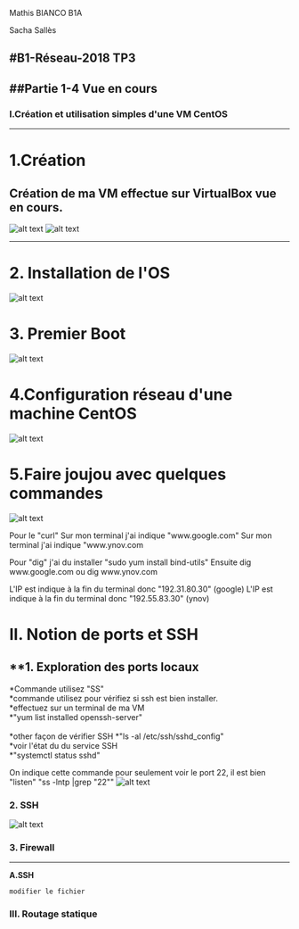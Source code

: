<meta charset="UTF-8">
<p> Mathis BIANCO B1A </p> 
<p> Sacha Sallès </p> 

#B1-Réseau-2018 TP3
-----------------

##Partie 1-4 Vue en cours
-----------------

### I.Création et utilisation simples d'une VM CentOS
*********************************************************
# 1.Création
  Création de ma VM effectue sur VirtualBox vue en cours.
-----------------
![alt text](CENTOS.png "githup")
![alt text](CENTOS3.png "TYPE NAT")

-----------------
# 2. Installation de l'OS
![alt text](CENTOS2.png "ensemble des caractérisations de ma VM")


# 3. Premier Boot
![alt text](CENTOS4.png "Désactivez SElinux")


# 4.Configuration réseau d'une machine CentOS
![alt text](CENTOS5.png "CONFIGterminale")

# 5.Faire joujou avec quelques commandes
![alt text](CENTOS6.png "PING")

<p>Pour le "curl"
Sur mon terminal j'ai indique "www.google.com"
Sur mon terminal j'ai indique "www.ynov.com

<p>Pour "dig"
j'ai du installer "sudo yum install bind-utils"
Ensuite dig www.google.com ou
dig www.ynov.com

L'IP est indique à la fin du terminal donc "192.31.80.30" (google)
L'IP est indique à la fin du terminal donc "192.55.83.30" (ynov)


# II. Notion de ports et SSH
**1. Exploration des ports locaux
-----------------
*Commande utilisez "SS" <br>
*commande utilisez pour vérifiez si ssh est bien installer. <br>
*effectuez sur un terminal de ma VM<br>
*"yum list installed openssh-server"
<br>
<br>
*other façon de vérifier SSH
*"ls -al /etc/ssh/sshd_config"
<br>
*voir l'état du du service SSH <br>
*"systemctl status sshd"

On indique cette commande pour seulement voir le port 22, il est bien "listen"
"ss -lntp |grep "22""
![alt text](CENTOS7.png "SSH")


### 2. SSH

![alt text](CENTOS8.png "PING")


### 3. Firewall
-----------------
**A.SSH**

`modifier le fichier`







### III. Routage statique


